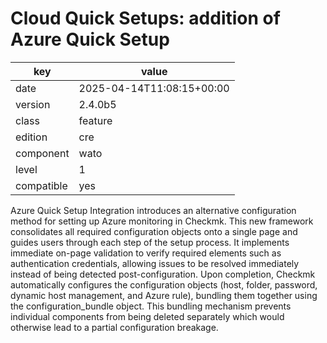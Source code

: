 [//]: # (werk v2)
# Cloud Quick Setups: addition of Azure Quick Setup

key        | value
---------- | ---
date       | 2025-04-14T11:08:15+00:00
version    | 2.4.0b5
class      | feature
edition    | cre
component  | wato
level      | 1
compatible | yes

Azure Quick Setup Integration introduces an alternative configuration method for setting up Azure monitoring
in Checkmk. This new framework consolidates all required configuration objects onto a single page and guides
users through each step of the setup process. It implements immediate on-page validation to verify required
elements such as authentication credentials, allowing issues to be resolved immediately instead of being
detected post-configuration. Upon completion, Checkmk automatically configures the configuration objects
(host, folder, password, dynamic host management, and Azure rule), bundling them together using the configuration_bundle
object. This bundling mechanism prevents individual components from being deleted separately which would
otherwise lead to a partial configuration breakage.
